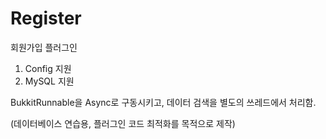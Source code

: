 # Register

회원가입 플러그인

1. Config 지원
2. MySQL 지원

BukkitRunnable을 Async로 구동시키고, 데이터 검색을 별도의 쓰레드에서 처리함.

(데이터베이스 연습용, 플러그인 코드 최적화를 목적으로 제작)
